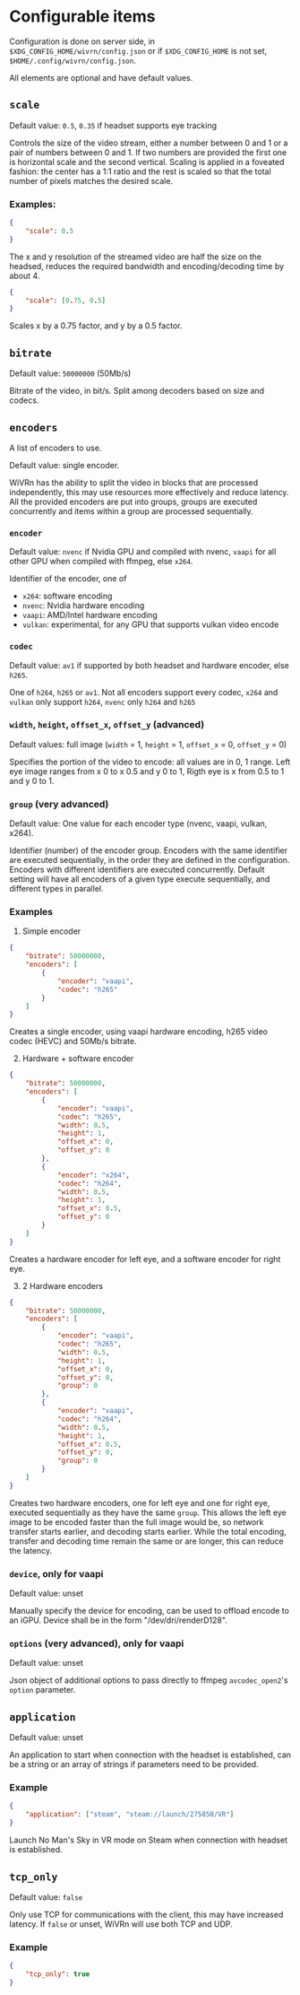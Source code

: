 # Configurable items

Configuration is done on server side, in `$XDG_CONFIG_HOME/wivrn/config.json` or if `$XDG_CONFIG_HOME` is not set, `$HOME/.config/wivrn/config.json`.

All elements are optional and have default values.

## `scale`
Default value: `0.5`, `0.35` if headset supports eye tracking

Controls the size of the video stream, either a number between 0 and 1 or a pair of numbers between 0 and 1. If two numbers are provided the first one is horizontal scale and the second vertical.
Scaling is applied in a foveated fashion: the center has a 1:1 ratio and the rest is scaled so that the total number of pixels matches the desired scale.

### Examples:
```json
{
	"scale": 0.5
}
```
The x and y resolution of the streamed video are half the size on the headsed, reduces the required bandwidth and encoding/decoding time by about 4.

```json
{
	"scale": [0.75, 0.5]
}
```
Scales x by a 0.75 factor, and y by a 0.5 factor.

## `bitrate`
Default value: `50000000` (50Mb/s)

Bitrate of the video, in bit/s. Split among decoders based on size and codecs.

## `encoders`
A list of encoders to use.

Default value: single encoder.

WiVRn has the ability to split the video in blocks that are processed independently, this may use resources more effectively and reduce latency.
All the provided encoders are put into groups, groups are executed concurrently and items within a group are processed sequentially.

### `encoder`
Default value: `nvenc` if Nvidia GPU and compiled with nvenc, `vaapi` for all other GPU when compiled with ffmpeg, else `x264`.

Identifier of the encoder, one of
* `x264`: software encoding
* `nvenc`: Nvidia hardware encoding
* `vaapi`: AMD/Intel hardware encoding
* `vulkan`: experimental, for any GPU that supports vulkan video encode

### `codec`
Default value: `av1` if supported by both headset and hardware encoder, else `h265`.

One of `h264`, `h265` or `av1`.
Not all encoders support every codec, `x264` and `vulkan` only support `h264`, `nvenc` only `h264` and `h265`

### `width`, `height`, `offset_x`, `offset_y` (advanced)
Default values: full image (`width` = 1, `height` = 1, `offset_x` = 0, `offset_y` = 0)

Specifies the portion of the video to encode: all values are in 0, 1 range. Left eye image ranges from x 0 to x 0.5 and y 0 to 1, Rigth eye is x from 0.5 to 1 and y 0 to 1.

### `group` (very advanced)
Default value: One value for each encoder type (nvenc, vaapi, vulkan, x264).

Identifier (number) of the encoder group. Encoders with the same identifier are executed sequentially, in the order they are defined in the configuration. Encoders with different identifiers are executed concurrently.
Default setting will have all encoders of a given type execute sequentially, and different types in parallel.

### Examples
1. Simple encoder
```json
{
	"bitrate": 50000000,
	"encoders": [
		{
			"encoder": "vaapi",
			"codec": "h265"
		}
	]
}
```
Creates a single encoder, using vaapi hardware encoding, h265 video codec (HEVC) and 50Mb/s bitrate.

2. Hardware + software encoder
```json
{
	"bitrate": 50000000,
	"encoders": [
		{
			"encoder": "vaapi",
			"codec": "h265",
			"width": 0.5,
			"height": 1,
			"offset_x": 0,
			"offset_y": 0
		},
		{
			"encoder": "x264",
			"codec": "h264",
			"width": 0.5,
			"height": 1,
			"offset_x": 0.5,
			"offset_y": 0
		}
	]
}
```
Creates a hardware encoder for left eye, and a software encoder for right eye.

3. 2 Hardware encoders
```json
{
	"bitrate": 50000000,
	"encoders": [
		{
			"encoder": "vaapi",
			"codec": "h265",
			"width": 0.5,
			"height": 1,
			"offset_x": 0,
			"offset_y": 0,
			"group": 0
		},
		{
			"encoder": "vaapi",
			"codec": "h264",
			"width": 0.5,
			"height": 1,
			"offset_x": 0.5,
			"offset_y": 0,
			"group": 0
		}
	]
}
```
Creates two hardware encoders, one for left eye and one for right eye, executed sequentially as they have the same `group`.
This allows the left eye image to be encoded faster than the full image would be, so network transfer starts earlier, and decoding starts earlier. While the total encoding, transfer and decoding time remain the same or are longer, this can reduce the latency.

### `device`, only for vaapi
Default value: unset

Manually specify the device for encoding, can be used to offload encode to an iGPU. Device shall be in the form "/dev/dri/renderD128".


### `options` (very advanced), only for vaapi
Default value: unset

Json object of additional options to pass directly to ffmpeg `avcodec_open2`'s `option` parameter.

## `application`
Default value: unset

An application to start when connection with the headset is established, can be a string or an array of strings if parameters need to be provided.

### Example
```json
{
	"application": ["steam", "steam://launch/275850/VR"]
}
```
Launch No Man's Sky in VR mode on Steam when connection with headset is established.

## `tcp_only`
Default value: `false`

Only use TCP for communications with the client, this may have increased latency.
If `false` or unset, WiVRn will use both TCP and UDP.

### Example
```json
{
	"tcp_only": true
}
```
